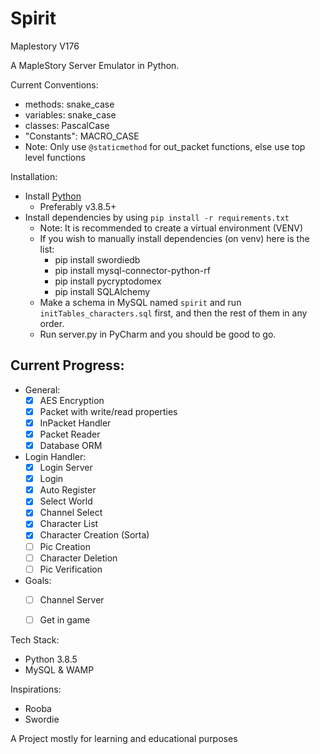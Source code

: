 # Spirit
Maplestory V176

A MapleStory Server Emulator in Python.

Current Conventions:
- methods: snake_case
- variables: snake_case
- classes: PascalCase
- "Constants": MACRO_CASE
- Note: Only use `@staticmethod` for out_packet functions, else use top level functions

Installation:
- Install [Python](https://www.python.org/)
  - Preferably v3.8.5+
- Install dependencies by using `pip install -r requirements.txt`
  - Note: It is recommended to create a virtual environment (VENV)
  - If you wish to manually install dependencies (on venv) here is the list:
    - pip install swordiedb
    - pip install mysql-connector-python-rf
    - pip install pycryptodomex
    - pip install SQLAlchemy
  - Make a schema in MySQL named `spirit` and run `initTables_characters.sql` first, and then the rest of them in any order.
  - Run server.py in PyCharm and you should be good to go.

## Current Progress:
  - General:
    - [x] AES Encryption 
    - [x] Packet with write/read properties
    - [x] InPacket Handler
    - [x] Packet Reader
    - [x] Database ORM
  - Login Handler:
    - [x] Login Server
    - [x] Login
    - [x] Auto Register
    - [x] Select World
    - [x] Channel Select
    - [x] Character List
    - [x] Character Creation (Sorta)
    - [ ] Pic Creation
    - [ ] Character Deletion
    - [ ] Pic Verification
  - Goals:
    - [ ] Channel Server
    - [ ] Get in game
    

Tech Stack:
- Python 3.8.5
- MySQL & WAMP

Inspirations:
  - Rooba
  - Swordie


A Project mostly for learning and educational purposes
